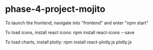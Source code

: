 # phase-4-project-mojito

To launch the frontend, navigate into "frontend" and enter "npm start"

To load icons, install react icons:
npm install react-icons --save

To load charts, install plotly:
npm install react-plotly.js plotly.js
